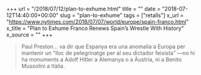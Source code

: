 +++
url = "/2018/07/12/plan-to-exhume.html"
title = ""
date = "2018-07-12T14:40:00+00:00"
slug = "plan-to-exhume"
tags = ["retalls"]
x_url = "https://www.nytimes.com/2018/07/07/world/europe/spain-franco.html"
x_title = "Plan to Exhume Franco Renews Spain’s Wrestle With History"
x_source = ""
+++


> Paul Preston… va dir que Espanya era una anomalia a Europa per mantenir un "lloc de pelegrinatge per al seu dictador feixista" —no hi ha monuments a Adolf Hitler a Alemanya o a Àustria, ni a Benito Mussolini a Itàlia.

